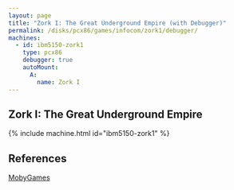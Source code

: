 ```yaml
---
layout: page
title: "Zork I: The Great Underground Empire (with Debugger)"
permalink: /disks/pcx86/games/infocom/zork1/debugger/
machines:
  - id: ibm5150-zork1
    type: pcx86
    debugger: true
    autoMount:
      A:
        name: Zork I
---
```


Zork I: The Great Underground Empire
------------------------------------

{% include machine.html id="ibm5150-zork1" %}

References
----------

[MobyGames](https://www.mobygames.com/game/zork-the-great-underground-empire)
